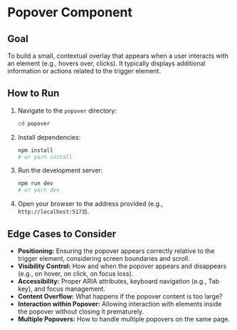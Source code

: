 # Popover Component

## Goal

To build a small, contextual overlay that appears when a user interacts with an element (e.g., hovers over, clicks). It typically displays additional information or actions related to the trigger element.

## How to Run

1.  Navigate to the `popover` directory:
    ```bash
    cd popover
    ```
2.  Install dependencies:
    ```bash
    npm install
    # or yarn install
    ```
3.  Run the development server:
    ```bash
    npm run dev
    # or yarn dev
    ```
4.  Open your browser to the address provided (e.g., `http://localhost:5173`).

## Edge Cases to Consider

*   **Positioning:** Ensuring the popover appears correctly relative to the trigger element, considering screen boundaries and scroll.
*   **Visibility Control:** How and when the popover appears and disappears (e.g., on hover, on click, on focus loss).
*   **Accessibility:** Proper ARIA attributes, keyboard navigation (e.g., Tab key), and focus management.
*   **Content Overflow:** What happens if the popover content is too large?
*   **Interaction within Popover:** Allowing interaction with elements inside the popover without closing it prematurely.
*   **Multiple Popovers:** How to handle multiple popovers on the same page.